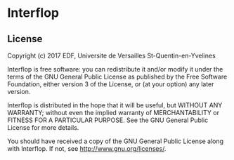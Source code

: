 # Interflop

## License

Copyright (c) 2017 EDF, Universite de Versailles St-Quentin-en-Yvelines

Interflop is free software: you can redistribute it and/or modify
it under the terms of the GNU General Public License as published by
the Free Software Foundation, either version 3 of the License, or
(at your option) any later version.

Interflop is distributed in the hope that it will be useful,
but WITHOUT ANY WARRANTY; without even the implied warranty of
MERCHANTABILITY or FITNESS FOR A PARTICULAR PURPOSE.  See the
GNU General Public License for more details.

You should have received a copy of the GNU General Public License
along with Interflop.  If not, see <http://www.gnu.org/licenses/>.
